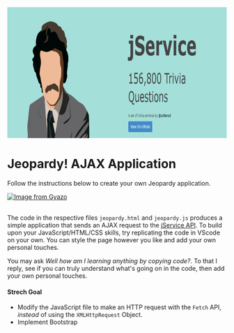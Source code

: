 <img src="./imgs/trivia.png" alt="JService photo" height="300">

# Jeopardy! AJAX Application
Follow the instructions below to create your own Jeopardy application.

[![Image from Gyazo](https://i.gyazo.com/fa98c9704be1d7dfae300f3ae4c79dd2.gif)](https://gyazo.com/fa98c9704be1d7dfae300f3ae4c79dd2)

<br>
The code in the respective files <code>jeopardy.html</code> and <code>jeopardy.js</code> produces a simple application that sends an AJAX request to the <a href="http://jservice.io/">jService API</a>.  To build upon your JavaScript/HTML/CSS skills, try replicating the code in VScode on your own.  You can style the page however you like and add your own personal touches. <br>

You may ask *Well how am I learning anything by copying code?*.  To that I reply, see if you can truly understand what's going on in the code, then add your own personal touches.

#### Strech Goal
- Modify the JavaScript file to make an HTTP request with the <code>Fetch</code> API, *instead* of using the <code>XMLHttpRequest</code> Object.
- Implement Bootstrap 
